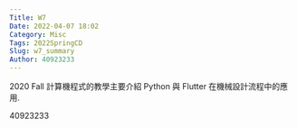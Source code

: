 ```yaml
---
Title: W7
Date: 2022-04-07 18:02
Category: Misc
Tags: 2022SpringCD
Slug: w7_summary
Author: 40923233
---
```


2020 Fall 計算機程式的教學主要介紹 Python 與 Flutter 在機械設計流程中的應用.

<!-- PELICAN_END_SUMMARY -->

40923233